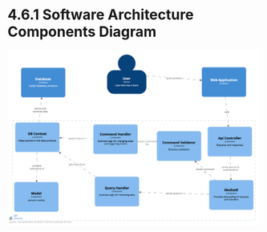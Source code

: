 # 4.6.1 Software Architecture Components Diagram
![Context-Diagram](/Docs//Capitulo%20IV/4.6.%20Domain-Drive%20Software%20Architecture/img/structurizr-Component-001.png)